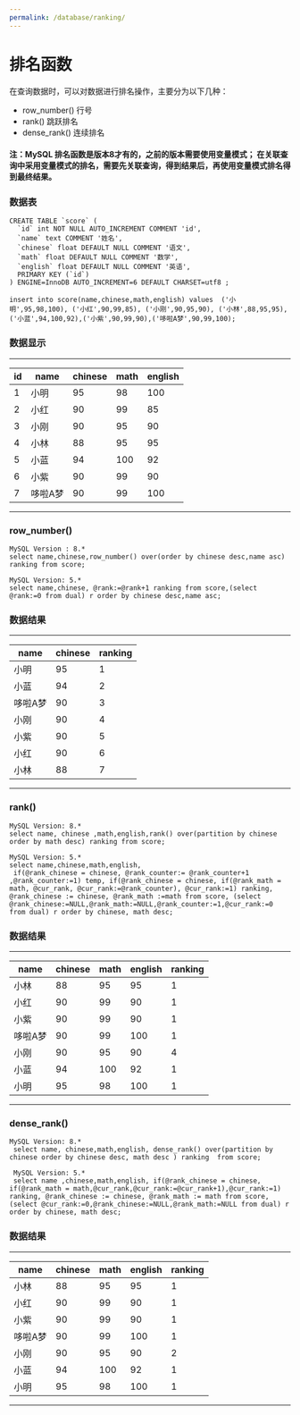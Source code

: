 ```yaml
---
permalink: /database/ranking/
---
```


# 排名函数
在查询数据时，可以对数据进行排名操作，主要分为以下几种：
* row_number() 行号
* rank() 跳跃排名
* dense_rank() 连续排名

#### 注：MySQL 排名函数是版本8才有的，之前的版本需要使用变量模式； 在关联查询中采用变量模式的排名，需要先关联查询，得到结果后，再使用变量模式排名得到最终结果。


### 数据表
```
CREATE TABLE `score` (
  `id` int NOT NULL AUTO_INCREMENT COMMENT 'id',
  `name` text COMMENT '姓名',
  `chinese` float DEFAULT NULL COMMENT '语文',
  `math` float DEFAULT NULL COMMENT '数学',
  `english` float DEFAULT NULL COMMENT '英语',
  PRIMARY KEY (`id`)
) ENGINE=InnoDB AUTO_INCREMENT=6 DEFAULT CHARSET=utf8 ;

insert into score(name,chinese,math,english) values  ('小明',95,98,100), ('小红',90,99,85), ('小刚',90,95,90), ('小林',88,95,95), ('小蓝',94,100,92),('小紫',90,99,90),('哆啦A梦',90,99,100);
```

### 数据显示
***
| id | name   | chinese | math | english |
|----|--------|---------|------|---------|
|  1 | 小明   |      95 |   98 |     100 |
|  2 | 小红   |      90 |   99 |      85 |
|  3 | 小刚   |      90 |   95 |      90 |
|  4 | 小林   |      88 |   95 |      95 |
|  5 | 小蓝   |      94 |  100 |      92 |
|  6 | 小紫   |      90 |   99 |      90 |
|  7 | 哆啦A梦    |      90 |   99 |     100 |
***
### row_number()
```
MySQL Version : 8.*
select name,chinese,row_number() over(order by chinese desc,name asc) ranking from score;

MySQL Version: 5.*
select name,chinese, @rank:=@rank+1 ranking from score,(select @rank:=0 from dual) r order by chinese desc,name asc;
```
### 数据结果
***
| name       | chinese | ranking |
|----|--------|---------|
| 小明       |      95 |       1 |
| 小蓝       |      94 |       2 |
| 哆啦A梦    |      90 |       3 |
| 小刚       |      90 |       4 |
| 小紫       |      90 |       5 |
| 小红       |      90 |       6 |
| 小林       |      88 |       7 |
***

### rank()
```
MySQL Version: 8.*
select name, chinese ,math,english,rank() over(partition by chinese order by math desc) ranking from score;

MySQL Version: 5.*
select name,chinese,math,english,
 if(@rank_chinese = chinese, @rank_counter:= @rank_counter+1 ,@rank_counter:=1) temp, if(@rank_chinese = chinese, if(@rank_math = math, @cur_rank, @cur_rank:=@rank_counter), @cur_rank:=1) ranking,  @rank_chinese := chinese, @rank_math :=math from score, (select @rank_chinese:=NULL,@rank_math:=NULL,@rank_counter:=1,@cur_rank:=0 from dual) r order by chinese, math desc;
```

### 数据结果
***
| name   | chinese | math | english | ranking|
|--------|---------|------|---------|--------|
| 小林       |      88 |   95 |      95 |       1 |
| 小红       |      90 |   99 |      90 |       1 |
| 小紫       |      90 |   99 |      90 |       1 |
| 哆啦A梦    |      90 |   99 |     100 |       1 |
| 小刚       |      90 |   95 |      90 |       4 |
| 小蓝       |      94 |  100 |      92 |       1 |
| 小明       |      95 |   98 |     100 |       1 |
***

### dense_rank()
```
MySQL Version: 8.*
 select name, chinese,math,english, dense_rank() over(partition by chinese order by chinese desc, math desc ) ranking  from score;

 MySQL Version: 5.*
 select name ,chinese,math,english, if(@rank_chinese = chinese, if(@rank_math = math,@cur_rank,@cur_rank:=@cur_rank+1),@cur_rank:=1) ranking, @rank_chinese := chinese, @rank_math := math from score,(select @cur_rank:=0,@rank_chinese:=NULL,@rank_math:=NULL from dual) r order by chinese, math desc;
```
### 数据结果
***
| name   | chinese | math | english | ranking|
|--------|---------|------|---------|--------|
| 小林       |      88 |   95 |      95 |       1 |
| 小红       |      90 |   99 |      90 |       1 |
| 小紫       |      90 |   99 |      90 |       1 |
| 哆啦A梦    |      90 |   99 |     100 |       1 |
| 小刚       |      90 |   95 |      90 |       2 |
| 小蓝       |      94 |  100 |      92 |       1 |
| 小明       |      95 |   98 |     100 |       1 |
***